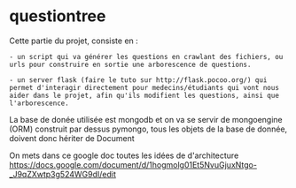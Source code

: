 questiontree
=======================
Cette partie du projet, consiste en : 
 
	- un script qui va générer les questions en crawlant des fichiers, ou urls pour construire en sortie une arborescence de questions. 

	- un server flask (faire le tuto sur http://flask.pocoo.org/) qui permet d'interagir directement pour medecins/étudiants qui vont nous aider dans le projet, afin qu'ils modifient les questions, ainsi que l'arborescence. 

La base de donée utilisée est mongodb et on va se servir de mongoengine (ORM) construit par dessus pymongo, tous les objets de la base de donnée, doivent donc hériter de Document

On mets dans ce google doc toutes les idées de d'architecture
https://docs.google.com/document/d/1hogmolg01Et5NvuGjuxNtgo-_J9qZXwtp3g524WG9dI/edit


